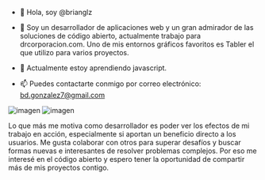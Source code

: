 - 👋 Hola, soy @brianglz

- 👀 Soy un desarrollador de aplicaciones web y un gran admirador de las soluciones de código abierto, actualmente trabajo para drcorporacion.com.
Uno de mis entornos gráficos favoritos es Tabler el que utilizo para varios proyectos.

- 🌱 Actualmente estoy aprendiendo javascript.

- 📫 Puedes contactarte conmigo por correo electrónico: bd.gonzalez7@gmail.com

<!---
brianglz/brianglz is a ✨ special ✨ repository because its `README.md` (this file) appears on your GitHub profile.
You can click the Preview link to take a look at your changes.
--->

![imagen](https://user-images.githubusercontent.com/17282045/183334646-f8ffe6c1-8cf0-439c-a604-11c06ddfebc0.png)
![imagen](https://user-images.githubusercontent.com/17282045/183336162-52c329b2-0e6b-4933-98e1-d05747d7553c.png)

Lo que más me motiva como desarrollador es poder ver los efectos de mi trabajo en acción, especialmente si aportan un beneficio directo a los usuarios. Me gusta colaborar con otros para superar desafíos y buscar formas nuevas e interesantes de resolver problemas complejos. Por eso me interesé en el código abierto y espero tener la oportunidad de compartir más de mis proyectos contigo.
